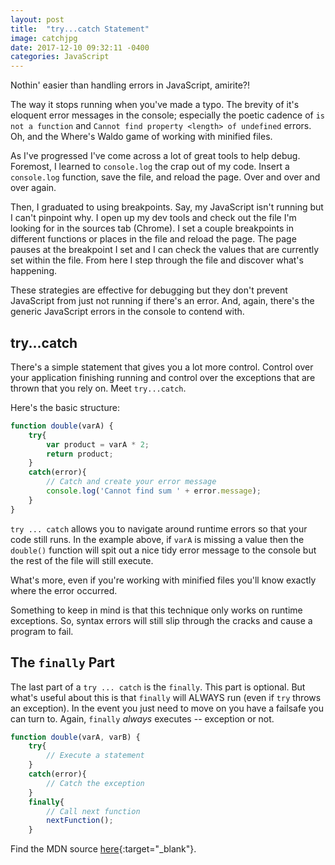 ```yaml
---
layout: post
title:  "try...catch Statement"
image: catchjpg
date: 2017-12-10 09:32:11 -0400
categories: JavaScript
---
```

Nothin' easier than handling errors in JavaScript, amirite?!

The way it stops running when you've made a typo. The brevity of it's eloquent error messages in the console; especially the poetic cadence of `is not a function` and `Cannot find property <length> of undefined` errors. Oh, and the Where's Waldo game of working with minified files.

As I've progressed I've come across a lot of great tools to help debug. Foremost, I learned to `console.log` the crap out of my code. Insert a `console.log` function, save the file, and reload the page. Over and over and over again.

Then, I graduated to using breakpoints. Say, my JavaScript isn't running but I can't pinpoint why. I open up my dev tools and check out the file I'm looking for in the sources tab (Chrome). I set a couple breakpoints in different functions or places in the file and reload the page. The page pauses at the breakpoint I set and I can check the values that are currently set within the file. From here I step through the file and discover what's happening. 

These strategies are effective for debugging but they don't prevent JavaScript from just not running if there's an error. And, again, there's the generic JavaScript errors in the console to contend with.

## try...catch

There's a simple statement that gives you a lot more control. Control over your application finishing running and control over the exceptions that are thrown that you rely on. Meet `try...catch`.

Here's the basic structure:

```javascript
function double(varA) {
    try{
        var product = varA * 2;
        return product;
    }
    catch(error){
        // Catch and create your error message
        console.log('Cannot find sum ' + error.message);
    }
}
```

`try ... catch` allows you to navigate around runtime errors so that your code still runs. In the example above, if `varA` is missing a value then the `double()` function will spit out a nice tidy error message to the console but the rest of the file will still execute. 

What's more, even if you're working with minified files you'll know exactly where the error occurred.

Something to keep in mind is that this technique only works on runtime exceptions. So, syntax errors will still slip through the cracks and cause a program to fail.

## The `finally` Part

The last part of a `try ... catch` is the `finally`. This part is optional. But what's useful about this is that `finally` will ALWAYS run (even if `try` throws an exception). In the event you just need to move on you have a failsafe you can turn to. Again, `finally` *always* executes -- exception or not.

```javascript
function double(varA, varB) {
    try{
        // Execute a statement
    }
    catch(error){
        // Catch the exception
    }
    finally{
        // Call next function
        nextFunction();
    }
```

Find the MDN source [here](https://developer.mozilla.org/en-US/docs/Web/JavaScript/Reference/Statements/try...catch){:target="_blank"}.


